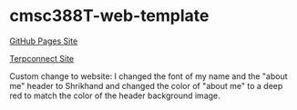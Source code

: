 # cmsc388T-web-template

[GitHub Pages Site](https://edenison.github.io/)

[Terpconnect Site](https://terpconnect.umd.edu/~edenison/edenison.github.io/)

Custom change to website: I changed the font of my name and the "about me" header to Shrikhand and changed the color of "about me" to a deep red to match the color of the header background image.
